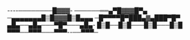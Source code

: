 
----────────█▓▓▓-
──────══▄▀█▓▓▓█▀▄
─▄▄▄▄▄▄▄█▒█▓▓▓█▒█▄▄▄
─█▀▀▀▀█▀███▄▓▄███▀█▀
▄█▄──▄█▄───▀█▀───▄█▄-
█▒█──█▒█───█▒█───█▒█
▀▀▀──▀▀▀───▀▀▀--──▀▀▀─
